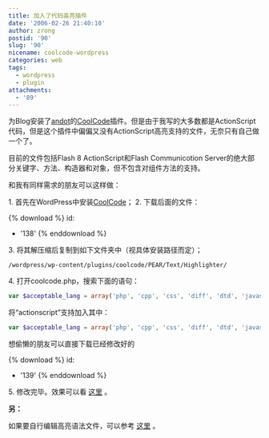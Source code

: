 ```yaml
---
title: 加入了代码高亮插件
date: '2006-02-26 21:40:10'
author: zrong
postid: '90'
slug: '90'
nicename: coolcode-wordpress
categories: web
tags:
  - wordpress
  - plugin
attachments:
  - '89'
---
```


为Blog安装了[andot](http://www.CoolCode.CN)的[CoolCode](http://www.coolcode.cn/?p=26)插件。但是由于我写的大多数都是ActionScript代码，但是这个插件中偏偏又没有ActionScript高亮支持的文件，无奈只有自己做一个了。  

目前的文件包括Flash 8 ActionScript和Flash Communicotion Server的绝大部分关键字、方法、构造器和对象，但不包含对组件方法的支持。

和我有同样需求的朋友可以这样做：

1\.  首先在WordPress中安装[CoolCode](http://www.coolcode.org/?p=26)；
2\.  下载后面的文件：

{% download %}
id:
  - '138'
{% enddownload %}

3\.  将其解压缩后复制到如下文件夹中（视具体安装路径而定）；

```
/wordpress/wp-content/plugins/coolcode/PEAR/Text/Highlighter/
```
4\.  打开coolcode.php，搜索下面的语句：

``` php
var $acceptable_lang = array('php', 'cpp', 'css', 'diff', 'dtd', 'javascript', 'html', 'mysql', 'perl', 'python', 'ruby', 'sql', 'xml', 'java');
```

将“actionscript”支持加入其中：

``` php
var $acceptable_lang = array('php', 'cpp', 'css', 'diff', 'dtd', 'javascript', 'actionscript', 'html', 'mysql', 'perl', 'python', 'ruby', 'sql', 'xml', 'java');
```

想偷懒的朋友可以直接下载已经修改好的 

{% download %}
id:
  - '139'
{% enddownload %}

5\.  修改完毕。效果可以看 [这里](https://blog.zengrong.net/post/29.html) 。

**另：**

如果要自行编辑高亮语法文件，可以参考 [这里](http://pear.php.net/package/Text_Highlighter) 。

